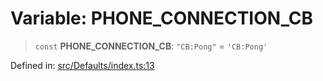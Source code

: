 # Variable: PHONE\_CONNECTION\_CB

> `const` **PHONE\_CONNECTION\_CB**: `"CB:Pong"` = `'CB:Pong'`

Defined in: [src/Defaults/index.ts:13](https://github.com/Fokusdotid/Baileys/blob/c0c23ce3104b65dfcc64246c9ee8a49ef38993b5/src/Defaults/index.ts#L13)
